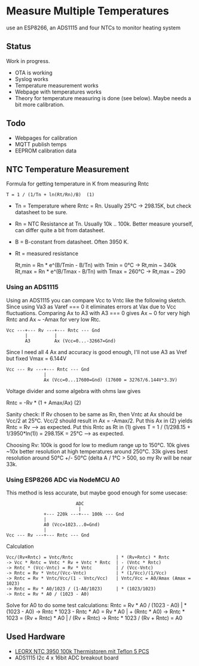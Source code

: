 # Measure Multiple Temperatures

use an ESP8266, an ADS1115 and four NTCs to monitor heating system

## Status

Work in progress.

* OTA is working
* Syslog works
* Temperature measurement works
* Webpage with temperatures works
* Theory for temperature measuring is done (see below). Maybe needs a bit more calibration.

## Todo

* Webpages for calibration
* MQTT publish temps
* EEPROM calibration data

## NTC Temperature Measurement

Formula for getting temperature in K from measuring Rntc

    T = 1 / (1/Tn + ln(Rt/Rn)/B)  (1)

* Tn = Temperature where Rntc = Rn. Usually 25°C -> 298.15K, but check datasheet to be sure.
* Rn = NTC Resistance at Tn. Usually 10k .. 100k. Better measure yourself, can differ quite a bit from datasheet.
* B = B-constant from datasheet. Often 3950 K.
* Rt = measured resistance

    Rt,min = Rn * e^(B/Tmin - B/Tn)  with Tmin = 0°C   -> Rt,min ~ 340k
    Rt,max = Rn * e^(B/Tmax - B/Tn)  with Tmax = 260°C -> Rt,max ~ 290

### Using an ADS1115

Using an ADS1115 you can compare Vcc to Vntc like the following sketch.
Since using Va3 as Varef === 0 it eliminates errors at Vax due to Vcc fluctuations.
Comparing Ax to A3 with A3 === 0 gives Ax ~ 0 for very high Rntc and Ax ~ -Amax for very low Rtc.

    Vcc ---+--- Rv ---+--- Rntc --- Gnd 
           |          |
           A3         Ax (Vcc=0...-32667=Gnd)

Since I need all 4 Ax and accuracy is good enough, I'll not use A3 as Vref but fixed Vmax = 6.144V

    Vcc --- Rv ---+--- Rntc --- Gnd 
                  |
                  Ax (Vcc=0...17600=Gnd) (17600 = 32767/6.144V*3.3V)

Voltage divider and some algebra with ohms law gives

Rntc = -Rv * (1 + Amax/Ax) (2)

Sanity check: 
If Rv chosen to be same as Rn, then Vntc at Ax should be Vcc/2 at 25°C.
Vcc/2 should result in Ax = -Amax/2. Put this Ax in (2) yields Rntc = Rv --> as expected.
Put this Rntc as Rt in (1) gives T = 1 / (1/298.15 + 1/3950*ln(1)) = 298.15K = 25°C --> as expected.

Choosing Rv: 
100k is good for low to medium range up to 150°C. 
10k gives ~10x better resolution at high temperatures around 250°C.
33k gives best resolution around 50°C +/- 50°C (delta A / 1°C > 500, so my Rv will be near 33k.

### Using ESP8266 ADC via NodeMCU A0

This method is less accurate, but maybe good enough for some usecase:

                              ADC
                               |
                  +--- 220k ---+--- 100k --- Gnd
                  |
                  A0 (Vcc=1023...0=Gnd)
                  |
    Vcc --- Rv ---+--- Rntc --- Gnd

Calculation

    Vcc/(Rv+Rntc) = Vntc/Rntc                | * (Rv+Rntc) * Rntc
    -> Vcc * Rntc = Vntc * Rv + Vntc * Rntc  | - (Vntc * Rntc)        
    -> Rntc * (Vcc-Vntc) = Rv * Vntc         | / (Vcc-Vntc)
    -> Rntc = Rv * Vntc/(Vcc-Vntc)           | * (1/Vcc)/(1/Vcc)
    -> Rntc = Rv * Vntc/Vcc/(1 - Vntc/Vcc)   | Vntc/Vcc = A0/Amax (Amax = 1023)
    -> Rntc = Rv * A0/1023 / (1-A0/1023)     | * (1023/1023)
    -> Rntc = Rv * A0 / (1023 - A0)

Solve for A0 to do some test calculations: 
    Rntc = Rv * A0 / (1023 - A0)       | * (1023 - A0)
    -> Rntc * 1023 - Rntc * A0 = Rv * A0  | + (Rntc * A0)
    -> Rntc * 1023 = (Rv + Rntc) * A0     | / (Rv + Rntc)
    -> Rntc * 1023 / (Rv + Rntc) = A0 

## Used Hardware

* [LEORX NTC 3950 100k Thermistoren mit Teflon 5 PCS](https://www.amazon.de/dp/B01AA7U82C?ref=ppx_pop_mob_ap_share)
* ADS1115 I2c 4 x 16bit ADC breakout board

